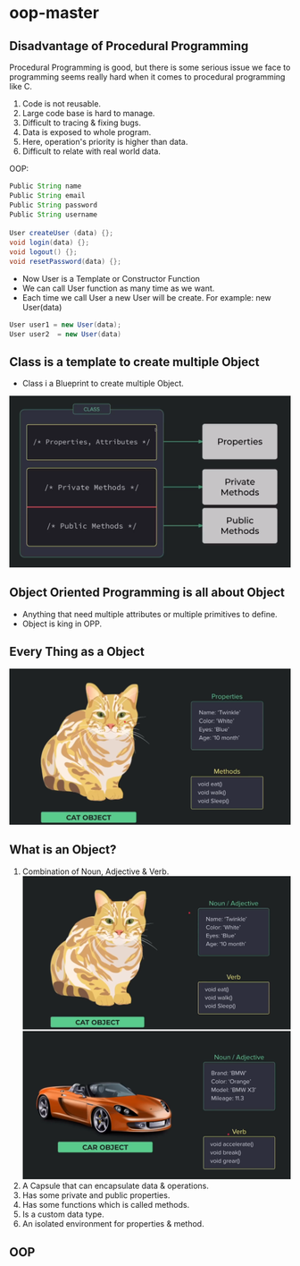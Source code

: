 # oop-master

## Disadvantage of Procedural Programming

Procedural Programming is good, but there is some serious issue we face to programming seems really hard when it comes to procedural programming like C.

1. Code is not reusable.
2. Large code base is hard to manage.
3. Difficult to tracing & fixing bugs.
4. Data is exposed to whole program.
5. Here, operation's priority is higher than data.
6. Difficult to relate with real world data.

OOP:

```java
Public String name
Public String email
Public String password
Public String username

User createUser (data) {};
void login(data) {};
void logout() {};
void resetPassword(data) {};
```

- Now User is a Template or Constructor Function
- We can call User function as many time as we want.
- Each time we call User a new User will be create. For example: new User(data)

```java
User user1 = new User(data);
User user2  = new User(data)
```

## Class is a template to create multiple Object

- Class i a Blueprint to create multiple Object.

![class-str](./img/image.png)

## Object Oriented Programming is all about Object

- Anything that need multiple attributes or multiple primitives to define.
- Object is king in OPP.

## Every Thing as a Object

![cat](./img/cat.png)

## What is an Object?

1. Combination of Noun, Adjective & Verb.
   ![cat-2](./img/cat-2.png)
   ![car](./img/car.png)
2. A Capsule that can encapsulate data & operations.
3. Has some private and public properties.
4. Has some functions which is called methods.
5. Is a custom data type.
6. An isolated environment for properties & method.

## OOP
